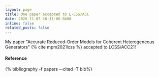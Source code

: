 ```yaml
---
layout: page
title: One paper accepted to L-CSS/ACC
date: 2020-11-07 16:11:00-0400
inline: false
related_posts: false
---
```


<!-- _news/Nov20.md -->
<div class="publications">
My paper "Accurate Reduced-Order Models for Coherent Heterogeneous Generators" {% cite mpm2021lcss %} accepted to LCSS/ACC21!
 <br>
  <h4>Reference</h4>
  {% bibliography -f papers --cited -T bib%}
  
</div>
